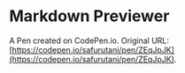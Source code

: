 # Markdown Previewer

A Pen created on CodePen.io. Original URL: [https://codepen.io/safurutani/pen/ZEqJpJK](https://codepen.io/safurutani/pen/ZEqJpJK).

